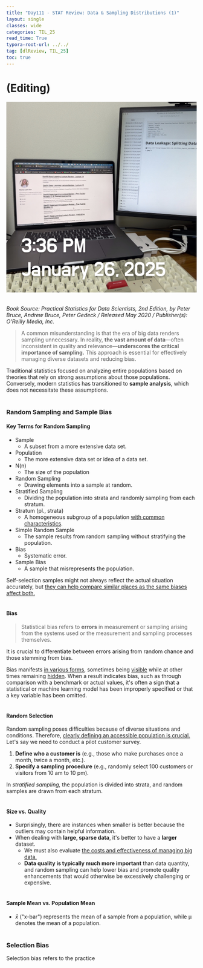 ```yaml
---
title: "Day111 - STAT Review: Data & Sampling Distributions (1)"
layout: single
classes: wide
categories: TIL_25
read_time: True
typora-root-url: ../../
tag: [dlReview, TIL_25]
toc: true 
---
```


# (Editing)

![A6EDFC05-568C-4C4A-890B-B2976BFD4DB0](../../images/2025-01-26-TIL25_Day2/A6EDFC05-568C-4C4A-890B-B2976BFD4DB0.jpeg)<bR><Br>

*Book Source: Practical Statistics for Data Scientists, 2nd Edition, by Peter Bruce, Andrew Bruce, Peter Gedeck / Released May 2020 / Publisher(s): O'Reilly Media, Inc.*



> A common misunderstanding is that the era of big data renders sampling unnecessary. In reality, **the vast amount of data**—often inconsistent in quality and relevance—**underscores the critical importance of sampling.** This approach is essential for effectively managing diverse datasets and reducing bias.

Traditional statistics focused on analyzing entire populations based on theories that rely on strong assumptions about those populations. Conversely, modern statistics has transitioned to **sample analysis**, which does not necessitate these assumptions. <br><BR>

### Random Sampling and Sample Bias

#### Key Terms for Random Sampling

- Sample
  - A subset from a more extensive data set.
- Population
  - The more extensive data set or idea of a data set.
- N(n)
  - The size of the population
- Random Sampling
  - Drawing elements into a sample at random.
- Stratified Sampling
  - Dividing the population into strata and randomly sampling from each stratum.
- Stratum (pl., strata)
  - A homogeneous subgroup of a population <u>with common characteristics</u>. 
- Simple Random Sample
  - The sample results from random sampling without stratifying the population.
- Bias 
  - Systematic error.
- Sample Bias
  - A sample that misrepresents the population.

Self-selection samples might not always reflect the actual situation accurately, but <u>they can help compare similar places as the same biases affect both.</u><br><br>

#### Bias

> Statistical bias refers to **errors** in measurement or sampling arising from the systems used or the measurement and sampling processes themselves.

It is crucial to differentiate between errors arising from random chance and those stemming from bias.

Bias manifests <u>in various forms</u>, sometimes being <u>visible</u> while at other times remaining <u>hidden</u>. When a result indicates bias, such as through comparison with a benchmark or actual values, it's often a sign that a statistical or machine learning model has been improperly specified or that a key variable has been omitted.<br><br>



#### Random Selection

Random sampling poses difficulties because of diverse situations and conditions. Therefore, <u>clearly defining an accessible population is crucial.</u> Let's say we need to conduct a pilot customer survey.

1. **Define who a customer is** (e.g., those who make purchases once a month, twice a month, etc.).
2. **Specify a sampling procedure** (e.g., randomly select 100 customers or visitors from 10 am to 10 pm).

In *stratified sampling,* the population is divided into strata, and random samples are drawn from each stratum.<br><br>



#### Size vs. Quality

- Surprisingly, there are instances when smaller is better because the outliers may contain helpful information.
- When dealing with **large, sparse data**, it's better to have a **larger** dataset. 
  - We must also evaluate <u>the costs and effectiveness of managing big data.</u>
  - **Data quality is typically much more important** than data quantity, and random sampling can help lower bias and promote quality enhancements that would otherwise be excessively challenging or expensive.<br><br>



#### Sample Mean vs. Population Mean

- $\bar{x}$ ("x-bar") represents the mean of a sample from a population, while μ denotes the mean of a population. <br><br>





### Selection Bias

Selection bias refers to the practice 
